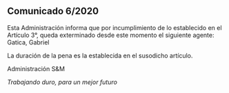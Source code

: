 ## Comunicado 6/2020

Esta Administración informa que por incumplimiento de lo establecido en el Artículo 3°, queda exterminado desde este momento el siguiente agente:
<br>Gatica, Gabriel

La duración de la pena es la establecida en el susodicho artículo.

Administración S&M

<i>Trabajando duro, para un mejor futuro</i>
